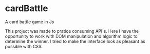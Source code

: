 # cardBattle
A card battle game in Js

This project was made to pratice consuming API's.
Here I have the opportunity to work with DOM manipulation and algorithm logic to determine the winner.
I tried to make the interface look as pleasant as possible with CSS.
